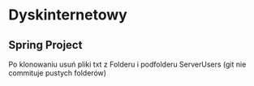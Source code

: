 # Dyskinternetowy
Spring Project
---------------
Po klonowaniu usuń  pliki txt z Folderu i podfolderu ServerUsers (git nie commituje pustych folderów)
